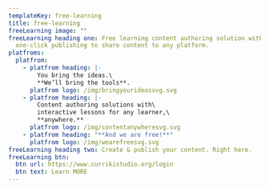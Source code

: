 ```yaml
---
templateKey: free-learning
title: free-learning
freeLearning image: ""
freeLearning heading one: Free learning content authoring solution with
  one-click publishing to share content to any platform.
platfroms:
  platfrom:
    - platfrom heading: |-
        You bring the ideas.\
        **We’ll bring the tools**.
      platfrom logo: /img/bringyourideassvg.svg
    - platfrom heading: |-
        Content authoring solutions with\
        interactive lessons for any learner,\
        **anywhere.**
      platfrom logo: /img/contentanywheresvg.svg
    - platfrom heading: "**And we are free!**"
      platfrom logo: /img/wearefreesvg.svg
freeLearning heading two: Create & publish your content. Right here.
freeLearning btn:
  btn url: https://www.currikistudio.org/login
  btn text: Learn MORE
---
```

